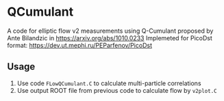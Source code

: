 # QCumulant
A code for elliptic flow v2 measurements using Q-Cumulant proposed by Ante Bilandzic in https://arxiv.org/abs/1010.0233
Implemeted for PicoDst format: https://dev.ut.mephi.ru/PEParfenov/PicoDst

## Usage
1. Use code `FLowQCumulant.C` to calculate multi-particle correlations
2. Use output ROOT file from previous code to calculate flow by `v2plot.C`


